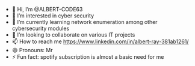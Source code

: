 - 👋 Hi, I’m @ALBERT-CODE63
- 👀 I’m interested in cyber security
- 🌱 I’m currently learning network enumeration among other cybersecurity modules
- 💞️ I’m looking to collaborate on various IT projects
- 📫 How to reach me https://www.linkedin.com/in/albert-ray-381ab1261/
- 😄 Pronouns: Mr
- ⚡ Fun fact: spotify subscription is almost a basic need for me

<!---
ALBERT-CODE63/ALBERT-CODE63 is a ✨ special ✨ repository because its `README.md` (this file) appears on your GitHub profile.
You can click the Preview link to take a look at your changes.
--->

